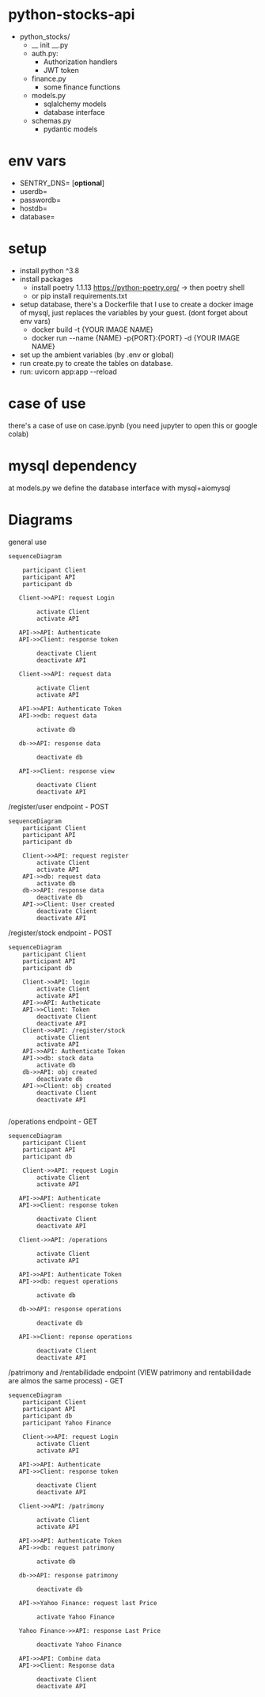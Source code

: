 # python-stocks-api

- python_stocks/
  - __ init __.py
  - auth.py: 
    - Authorization handlers
    - JWT token
  - finance.py
    - some finance functions
  - models.py
    - sqlalchemy models
    - database interface
  - schemas.py
    - pydantic models

# env vars
- SENTRY_DNS= [**optional**]
- userdb=
- passwordb=
- hostdb=
- database=


# setup
- install python ^3.8
- install packages
  - install poetry 1.1.13 https://python-poetry.org/ -> then poetry shell
  - or pip install requirements.txt
- setup database, there's a Dockerfile that I use to create a docker image of mysql, just replaces the variables by your guest. (dont forget about env vars)
  - docker build -t {YOUR IMAGE NAME}
  - docker run --name {NAME} -p{PORT}:{PORT} -d {YOUR IMAGE NAME}
- set up the ambient variables (by .env or global)
- run create.py to create the tables on database.
- run: uvicorn app:app --reload

# case of use
there's a case of use on case.ipynb (you need jupyter to open this or google colab)

# mysql dependency
at models.py we define the database interface with mysql+aiomysql


# Diagrams

general use
``` mermaid 
sequenceDiagram

    participant Client
    participant API
    participant db
    
   Client->>API: request Login
   
        activate Client
        activate API
   
   API->>API: Authenticate
   API->>Client: response token
   
        deactivate Client
        deactivate API
   
   Client->>API: request data
   
        activate Client
        activate API
   
   API->>API: Authenticate Token
   API->>db: request data
        
        activate db
        
   db->>API: response data
   
        deactivate db
        
   API->>Client: response view
   
        deactivate Client
        deactivate API
```

/register/user endpoint - POST
``` mermaid
sequenceDiagram
    participant Client
    participant API
    participant db
    
    Client->>API: request register
        activate Client
        activate API
    API->>db: request data
        activate db
    db->>API: response data
        deactivate db
    API->>Client: User created
        deactivate Client
        deactivate API
```


/register/stock endpoint - POST
``` mermaid
sequenceDiagram
    participant Client
    participant API
    participant db
    
    Client->>API: login
        activate Client
        activate API
    API->>API: Autheticate
    API->>Client: Token
        deactivate Client
        deactivate API
    Client->>API: /register/stock
        activate Client
        activate API
    API->>API: Authenticate Token
    API->>db: stock data
        activate db
    db->>API: obj created
        deactivate db
    API->>Client: obj created
        deactivate Client
        deactivate API
    

```

/operations endpoint - GET
``` mermaid
sequenceDiagram
    participant Client
    participant API
    participant db
    
    Client->>API: request Login
        activate Client
        activate API
   
   API->>API: Authenticate
   API->>Client: response token
   
        deactivate Client
        deactivate API
   
   Client->>API: /operations
   
        activate Client
        activate API
   
   API->>API: Authenticate Token
   API->>db: request operations
        
        activate db
   
   db->>API: response operations
   
        deactivate db
   
   API->>Client: reponse operations
        
        deactivate Client
        deactivate API
```


/patrimony and /rentabilidade endpoint (VIEW patrimony and rentabilidade are almos the same process) - GET
``` mermaid 
sequenceDiagram
    participant Client
    participant API
    participant db
    participant Yahoo Finance
    
    Client->>API: request Login
        activate Client
        activate API
   
   API->>API: Authenticate
   API->>Client: response token
   
        deactivate Client
        deactivate API
        
   Client->>API: /patrimony
   
        activate Client
        activate API
   
   API->>API: Authenticate Token
   API->>db: request patrimony
        
        activate db
   
   db->>API: response patrimony
        
        deactivate db
        
   API->>Yahoo Finance: request last Price
        
        activate Yahoo Finance
        
   Yahoo Finance->>API: response Last Price
   
        deactivate Yahoo Finance
        
   API->>API: Combine data
   API->>Client: Response data
        
        deactivate Client
        deactivate API
```
